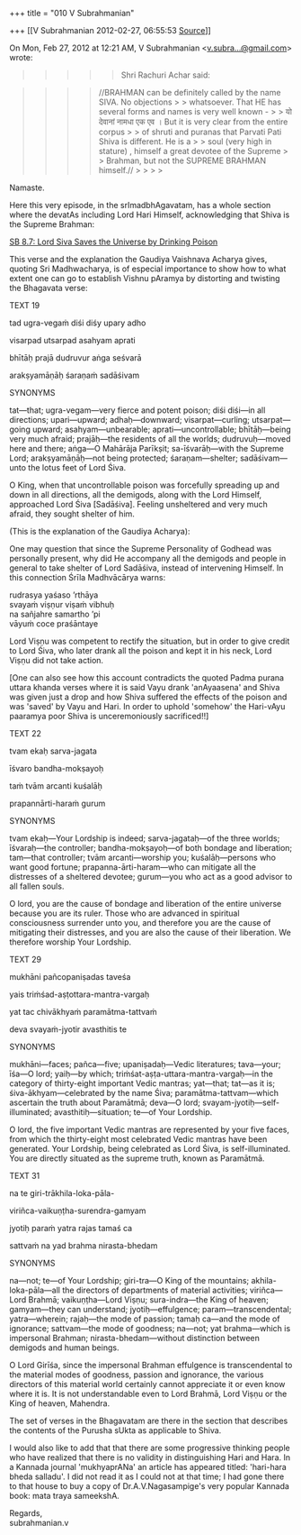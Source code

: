 +++
title = "010 V Subrahmanian"

+++
[[V Subrahmanian	2012-02-27, 06:55:53 [Source](https://groups.google.com/g/bvparishat/c/XgnIvVXr-lM)]]



  
  

On Mon, Feb 27, 2012 at 12:21 AM, V Subrahmanian \<[v.subra...@gmail.com]()\> wrote:  



> 
> > 
> > 
> > 
> > 
> > > 
> > > > 
> > > > > Shri Rachuri Achar said:  
> > > > 
> > > > 
> > 
> > 
> > 
> > 
> > 



> 
> > 
> > 
> > 
> > 
> > > 
> > > > 
> > > > 
> > > > 
> > > > //BRAHMAN can be definitely called by the name SIVA. No objections > > whatsoever. That HE has several forms and names is very well known - > > यो देवानां नामधा एक एव । But it is very clear from the entire corpus > > of shruti and puranas that Parvati Pati Shiva is different. He is a > > soul (very high in stature) , himself a great devotee of the Supreme > > Brahman, but not the SUPREME BRAHMAN himself.// > > > > 
> > > > 
> > 
> > 
> > 
> > 
> > 

  
Namaste.  
  
Here this very episode, in the srImadbhAgavatam, has a whole section where the devatAs including Lord Hari Himself, acknowledging that Shiva is the Supreme Brahman:  
  
[SB 8.7: Lord Siva Saves the Universe by Drinking Poison](http://srimad-bhagavatam.com/d.php?g=61619)  
  

This verse and the explanation the Gaudiya Vaishnava Acharya gives, quoting Sri Madhwacharya, is of especial importance to show how to what extent one can go to establish Vishnu pAramya by distorting and twisting the Bhagavata verse:

  

TEXT 19



 

tad ugra-vegaṁ diśi diśy upary adho



visarpad utsarpad asahyam aprati



bhītāḥ prajā dudruvur aṅga seśvarā



arakṣyamāṇāḥ śaraṇaṁ sadāśivam



SYNONYMS



tat—that; ugra-vegam—very fierce and potent poison; diśi diśi—in all directions; upari—upward; adhaḥ—downward; visarpat—curling; utsarpat—going upward; asahyam—unbearable; aprati—uncontrollable; bhītāḥ—being very much afraid; prajāḥ—the residents of all the worlds; dudruvuḥ—moved here and there; aṅga—O Mahārāja Parīkṣit; sa-īśvarāḥ—with the Supreme Lord; arakṣyamāṇāḥ—not being protected; śaraṇam—shelter; sadāśivam—unto the lotus feet of Lord Śiva.





O King, when that uncontrollable poison was forcefully spreading up and down in all directions, all the demigods, along with the Lord Himself, approached Lord Śiva \[Sadāśiva\]. Feeling unsheltered and very much afraid, they sought shelter of him.



(This is the explanation of the Gaudiya Acharya):

  

One may question that since the Supreme Personality of Godhead was personally present, why did He accompany all the demigods and people in general to take shelter of Lord Sadāśiva, instead of intervening Himself. In this connection Śrīla Madhvācārya warns:



rudrasya yaśaso ’rthāya  
svayaṁ viṣṇur viṣaṁ vibhuḥ  
na sañjahre samartho ’pi  
vāyuṁ coce praśāntaye



Lord Viṣṇu was competent to rectify the situation, but in order to give credit to Lord Śiva, who later drank all the poison and kept it in his neck, Lord Viṣṇu did not take action.

  

\[One can also see how this account contradicts the quoted Padma purana uttara khanda verses where it is said Vayu drank 'anAyaasena' and Shiva was given just a drop and how Shiva suffered the effects of the poison and was 'saved' by Vayu and Hari. In order to uphold 'somehow' the Hari-vAyu paaramya poor Shiva is unceremoniously sacrificed!!\]  



  

TEXT 22



 

tvam ekaḥ sarva-jagata



īśvaro bandha-mokṣayoḥ



taṁ tvām arcanti kuśalāḥ



prapannārti-haraṁ gurum



SYNONYMS



tvam ekaḥ—Your Lordship is indeed; sarva-jagataḥ—of the three worlds; īśvaraḥ—the controller; bandha-mokṣayoḥ—of both bondage and liberation; tam—that controller; tvām arcanti—worship you; kuśalāḥ—persons who want good fortune; prapanna-ārti-haram—who can mitigate all the distresses of a sheltered devotee; gurum—you who act as a good advisor to all fallen souls.





O lord, you are the cause of bondage and liberation of the entire universe because you are its ruler. Those who are advanced in spiritual consciousness surrender unto you, and therefore you are the cause of mitigating their distresses, and you are also the cause of their liberation. We therefore worship Your Lordship.





  

TEXT 29



 

mukhāni pañcopaniṣadas taveśa



yais triṁśad-aṣṭottara-mantra-vargaḥ



yat tac chivākhyaṁ paramātma-tattvaṁ



deva svayaṁ-jyotir avasthitis te



SYNONYMS



mukhāni—faces; pañca—five; upaniṣadaḥ—Vedic literatures; tava—your; īśa—O lord; yaiḥ—by which; triṁśat-aṣṭa-uttara-mantra-vargaḥ—in the category of thirty-eight important Vedic mantras; yat—that; tat—as it is; śiva-ākhyam—celebrated by the name Śiva; paramātma-tattvam—which ascertain the truth about Paramātmā; deva—O lord; svayam-jyotiḥ—self-illuminated; avasthitiḥ—situation; te—of Your Lordship.





O lord, the five important Vedic mantras are represented by your five faces, from which the thirty-eight most celebrated Vedic mantras have been generated. Your Lordship, being celebrated as Lord Śiva, is self-illuminated. You are directly situated as the supreme truth, known as Paramātmā.





  

TEXT 31

 

na te giri-trākhila-loka-pāla-



viriñca-vaikuṇṭha-surendra-gamyam



jyotiḥ paraṁ yatra rajas tamaś ca



sattvaṁ na yad brahma nirasta-bhedam



SYNONYMS



na—not; te—of Your Lordship; giri-tra—O King of the mountains; akhila-loka-pāla—all the directors of departments of material activities; viriñca—Lord Brahmā; vaikuṇṭha—Lord Viṣṇu; sura-indra—the King of heaven; gamyam—they can understand; jyotiḥ—effulgence; param—transcendental; yatra—wherein; rajaḥ—the mode of passion; tamaḥ ca—and the mode of ignorance; sattvam—the mode of goodness; na—not; yat brahma—which is impersonal Brahman; nirasta-bhedam—without distinction between demigods and human beings.





O Lord Girīśa, since the impersonal Brahman effulgence is transcendental to the material modes of goodness, passion and ignorance, the various directors of this material world certainly cannot appreciate it or even know where it is. It is not understandable even to Lord Brahmā, Lord Viṣṇu or the King of heaven, Mahendra.

  

The set of verses in the Bhagavatam are there in the section that describes the contents of the Purusha sUkta as applicable to Shiva.  

  

I would also like to add that that there are some progressive thinking people who have realized that there is no validity in distinguishing Hari and Hara. In a Kannada journal 'mukhyaprANa' an article has appeared titled: 'hari-hara bheda salladu'. I did not read it as I could not at that time; I had gone there to that house to buy a copy of Dr.A.V.Nagasampige's very popular Kannada book: mata traya sameekshA.  



  
  
Regards,  
subrahmanian.v  

> 
> > 
> > 
> > 
> > 
> >   
> > 
> > 
> > 
> > 
> > 
> >   

  

